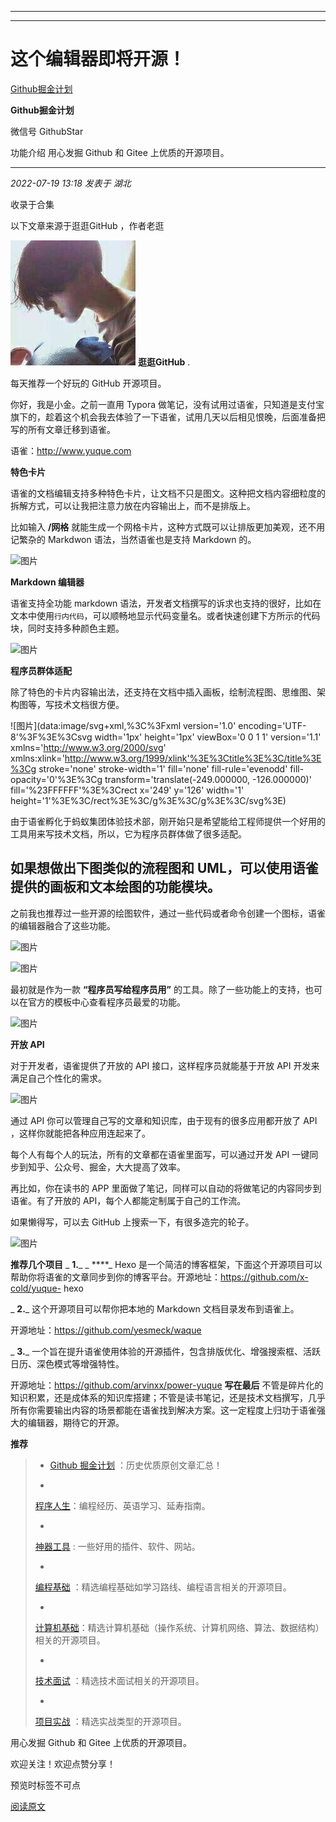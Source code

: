 ----------------------------------------
----------------------------------------
#  这个编辑器即将开源！

[ Github掘金计划 ](javascript:void\(0\);)

**Github掘金计划** ![]()

微信号 GithubStar

功能介绍 用心发掘 Github 和 Gitee 上优质的开源项目。

____

_2022-07-19 13:18_ _发表于 湖北_

收录于合集

以下文章来源于逛逛GitHub ，作者老逛

![](images/0)
**逛逛GitHub** .

每天推荐一个好玩的 GitHub 开源项目。

你好，我是小金。之前一直用 Typora
做笔记，没有试用过语雀，只知道是支付宝旗下的，趁着这个机会我去体验了一下语雀，试用几天以后相见恨晚，后面准备把写的所有文章迁移到语雀。

语雀：http://www.yuque.com

 **特色卡片**

语雀的文档编辑支持多种特色卡片，让文档不只是图文。这种把文档内容细粒度的拆解方式，可以让我把注意力放在内容输出上，而不是排版上。

比如输入 **/网格** 就能生成一个网格卡片，这种方式既可以让排版更加美观，还不用记繁杂的 Markdwon 语法，当然语雀也是支持 Markdown
的。

![图片](https://mmbiz.qpic.cn/mmbiz_gif/ePw3ZeGRruyDiaW5zhzlAsvrFbfIyzibkB6MzLS0yFfEvPNkbcugLAt9vVZYjAJ0Kufr5N3ibMqB72D5ib2iaNNqPBw/640?wx_fmt=gif&wxfrom=5&wx_lazy=1)  

 **Markdown 编辑器**

语雀支持全功能 markdown
语法，开发者文档撰写的诉求也支持的很好，比如在文本中使用`行内代码`，可以顺畅地显示代码变量名。或者快速创建下方所示的代码块，同时支持多种颜色主题。

![图片](https://mmbiz.qpic.cn/mmbiz_png/ePw3ZeGRruxgic7G0zVGPvJ6dIgBvra3jjZP29OCcCiaEbexNgV8OYngNo1Sa3Fibqvlhob4hltYy6mmfSzyKVicLw/640?wx_fmt=png)

 **程序员群体适配**  

除了特色的卡片内容输出法，还支持在文档中插入画板，绘制流程图、思维图、架构图等，写技术文档很方便。

![图片](data:image/svg+xml,%3C%3Fxml version='1.0' encoding='UTF-8'%3F%3E%3Csvg
width='1px' height='1px' viewBox='0 0 1 1' version='1.1'
xmlns='http://www.w3.org/2000/svg'
xmlns:xlink='http://www.w3.org/1999/xlink'%3E%3Ctitle%3E%3C/title%3E%3Cg
stroke='none' stroke-width='1' fill='none' fill-rule='evenodd' fill-
opacity='0'%3E%3Cg transform='translate\(-249.000000, -126.000000\)'
fill='%23FFFFFF'%3E%3Crect x='249' y='126' width='1'
height='1'%3E%3C/rect%3E%3C/g%3E%3C/g%3E%3C/svg%3E)

由于语雀孵化于蚂蚁集团体验技术部，刚开始只是希望能给工程师提供一个好用的工具用来写技术文档，所以，它为程序员群体做了很多适配。

## 如果想做出下图类似的流程图和 UML，可以使用语雀提供的画板和文本绘图的功能模块。

之前我也推荐过一些开源的绘图软件，通过一些代码或者命令创建一个图标，语雀的编辑器融合了这些功能。  

![图片](https://mmbiz.qpic.cn/mmbiz_png/ePw3ZeGRruxgic7G0zVGPvJ6dIgBvra3jsyZkpYvJrguPKwEFeT1PLibeV7cDPwTpUUfAyWozYgCXpicpTIau23wA/640?wx_fmt=png)

![图片](https://mmbiz.qpic.cn/mmbiz_png/ePw3ZeGRruxgic7G0zVGPvJ6dIgBvra3jPmibSicGrncZMK0yBPH6YpRTznHWibvVJOK0t8RuOhc2pQnDnVXmJVe2w/640?wx_fmt=png)

最初就是作为一款 **“程序员写给程序员用”** 的工具。除了一些功能上的支持，也可以在官方的模板中心查看程序员最爱的功能。

![图片](https://mmbiz.qpic.cn/mmbiz_png/ePw3ZeGRruyDiaW5zhzlAsvrFbfIyzibkBH8QmTNicIPNtA0jFZtZqaoLP4WVQicUdDpibArtRQ8qsKbiaSmOm1gQZpw/640?wx_fmt=png)

 **开放 API**

对于开发者，语雀提供了开放的 API 接口，这样程序员就能基于开放 API 开发来满足自己个性化的需求。

![图片](https://mmbiz.qpic.cn/mmbiz_png/ePw3ZeGRruyDiaW5zhzlAsvrFbfIyzibkBgVT1GTD4T5bqAVMXQ8iapCcuP9KCNqstgfwIqkGYs1I0OvN9ibmQNJ5A/640?wx_fmt=png)

通过 API 你可以管理自己写的文章和知识库，由于现有的很多应用都开放了 API ，这样你就能把各种应用连起来了。

每个人有每个人的玩法，所有的文章都在语雀里面写，可以通过开发 API 一键同步到知乎、公众号、掘金，大大提高了效率。

再比如，你在读书的 APP 里面做了笔记，同样可以自动的将做笔记的内容同步到语雀。有了开放的 API，每个人都能定制属于自己的工作流。

如果懒得写，可以去 GitHub 上搜索一下，有很多造完的轮子。

![图片](https://mmbiz.qpic.cn/mmbiz_png/ePw3ZeGRruyDiaW5zhzlAsvrFbfIyzibkBPBice627ib9zH0WvZ0lLo3T4jHRNIiaWypxYZxMgrl5fDic9nfk87XQR8A/640?wx_fmt=png)

 **推荐几个项目** _ **1.**_ _ ****_ Hexo
是一个简洁的博客框架，下面这个开源项目可以帮助你将语雀的文章同步到你的博客平台。开源地址：https://github.com/x-cold/yuque-
hexo

 _ **2.**_ 这个开源项目可以帮你把本地的 Markdown 文档目录发布到语雀上。

开源地址：https://github.com/yesmeck/waque

 _ **3.**_ 一个旨在提升语雀使用体验的开源插件，包含排版优化、增强搜索框、活跃日历、深色模式等增强特性。

开源地址：https://github.com/arvinxx/power-yuque **写在最后**
不管是碎片化的知识积累，还是成体系的知识库搭建；不管是读书笔记，还是技术文档撰写，几乎所有你需要输出内容的场景都能在语雀找到解决方案。这一定程度上归功于语雀强大的编辑器，期待它的开源。

 **推荐**

>   * [Github
> 掘金计划](https://mp.weixin.qq.com/mp/appmsgalbum?__biz=MzIwNDgzMzI3Mg==&action=getalbum&album_id=1571213952619954180#wechat_redirect)
> ：历史优质原创文章汇总！
>
>   *
> [程序人生](https://mp.weixin.qq.com/mp/appmsgalbum?__biz=MzIwNDgzMzI3Mg==&action=getalbum&album_id=2084343476975878144#wechat_redirect)：编程经历、英语学习、延寿指南。
>
>   *
> [神器工具](https://mp.weixin.qq.com/mp/appmsgalbum?__biz=MzIwNDgzMzI3Mg==&action=getalbum&album_id=1692140336665378820#wechat_redirect)
> : 一些好用的插件、软件、网站。
>
>   *
> [编程基础](https://mp.weixin.qq.com/mp/appmsgalbum?action=getalbum&album_id=1632585323454971905&__biz=MzIwNDgzMzI3Mg==#wechat_redirect)
> ：精选编程基础如学习路线、编程语言相关的开源项目。
>
>   *
> [计算机基础](https://mp.weixin.qq.com/mp/appmsgalbum?action=getalbum&album_id=1635325633234780161&__biz=MzIwNDgzMzI3Mg==#wechat_redirect)：精选计算机基础（操作系统、计算机网络、算法、数据结构）相关的开源项目。
>
>   *
> [技术面试](https://mp.weixin.qq.com/mp/appmsgalbum?action=getalbum&album_id=1632589980491366403&__biz=MzIwNDgzMzI3Mg==#wechat_redirect)
> ：精选技术面试相关的开源项目。
>
>   *
> [项目实战](https://mp.weixin.qq.com/mp/appmsgalbum?action=getalbum&album_id=1632590550748938241&__biz=MzIwNDgzMzI3Mg==#wechat_redirect)
> ：精选实战类型的开源项目。
>
>

用心发掘 Github 和 Gitee 上优质的开源项目。

欢迎关注！欢迎点赞分享！

预览时标签不可点

[阅读原文](javascript:;)

